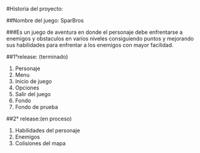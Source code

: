 #Historia del proyecto:

##Nombre del juego: SparBros

###Es un juego de aventura en donde el personaje debe enfrentarse a enemigos y obstaculos en varios niveles consiguiendo puntos y mejorando sus habilidades para enfrentar a los enemigos con mayor facilidad.

##1°release: (terminado)

1. Personaje
2. Menu
  1. Inicio de juego
  2. Opciones
  3. Salir del juego
3. Fondo
  1. Fondo de prueba

##2° release:(en proceso)

1. Habilidades del personaje
2. Enemigos
3. Colisiones del mapa



